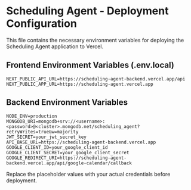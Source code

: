 # Scheduling Agent - Deployment Configuration

This file contains the necessary environment variables for deploying the Scheduling Agent application to Vercel.

## Frontend Environment Variables (.env.local)

```
NEXT_PUBLIC_API_URL=https://scheduling-agent-backend.vercel.app/api
NEXT_PUBLIC_APP_URL=https://scheduling-agent.vercel.app
```

## Backend Environment Variables

```
NODE_ENV=production
MONGODB_URI=mongodb+srv://<username>:<password>@<cluster>.mongodb.net/scheduling_agent?retryWrites=true&w=majority
JWT_SECRET=your_jwt_secret_key
API_BASE_URL=https://scheduling-agent-backend.vercel.app
GOOGLE_CLIENT_ID=your_google_client_id
GOOGLE_CLIENT_SECRET=your_google_client_secret
GOOGLE_REDIRECT_URI=https://scheduling-agent-backend.vercel.app/api/google-calendar/callback
```

Replace the placeholder values with your actual credentials before deployment.
